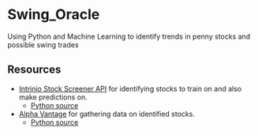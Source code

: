 # Swing_Oracle
Using Python and Machine Learning to identify trends in penny stocks and possible swing trades

## Resources
* [Intrinio Stock Screener API](http://blog.intrinio.com/stock-screener-api-intrinio/) for identifying stocks to train on and also make predictions on.
  * [Python source](https://github.com/intrinio/intrinio-realtime-python-sdk)
* [Alpha Vantage](https://www.alphavantage.co/) for gathering data on identified stocks.
  * [Python source](https://github.com/RomelTorres/alpha_vantage)

